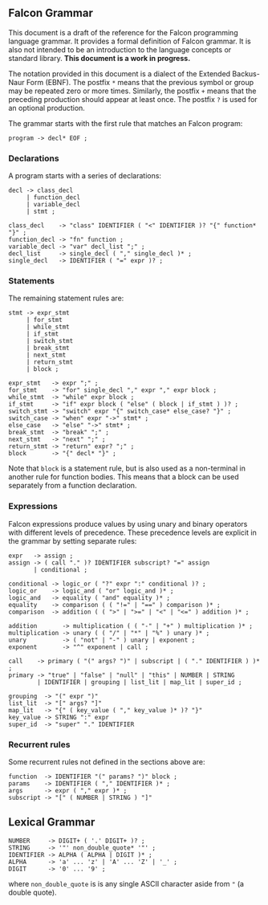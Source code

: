 ## Falcon Grammar

This document is a draft of the reference for the Falcon programming language grammar. It provides a formal definition 
of Falcon grammar. It is also not intended to be an introduction to the language concepts or standard library. **This 
document is a work in progress.**

The notation provided in this document is a dialect of the Extended Backus-Naur Form (EBNF). The postfix `*` means that 
the previous symbol or group may be repeated zero or more times. Similarly, the postfix `+` means that the preceding 
production should appear at least once. The postfix `?` is used for an optional production.

The grammar starts with the first rule that matches an Falcon program:

```
program -> decl* EOF ;
```

### Declarations

A program starts with a series of declarations:

```
decl -> class_decl 
     | function_decl 
     | variable_decl 
     | stmt ;

class_decl    -> "class" IDENTIFIER ( "<" IDENTIFIER )? "{" function* "}" ;
function_decl -> "fn" function ;
variable_decl -> "var" decl_list ";" ;
decl_list     -> single_decl ( "," single_decl )* ;
single_decl   -> IDENTIFIER ( "=" expr )? ;
```

### Statements

The remaining statement rules are:

```
stmt -> expr_stmt 
     | for_stmt
     | while_stmt
     | if_stmt
     | switch_stmt
     | break_stmt
     | next_stmt
     | return_stmt
     | block ;

expr_stmt   -> expr ";" ;
for_stmt    -> "for" single_decl "," expr "," expr block ;
while_stmt  -> "while" expr block ;
if_stmt     -> "if" expr block ( "else" ( block | if_stmt ) )? ;
switch_stmt -> "switch" expr "{" switch_case* else_case? "}" ;
switch_case -> "when" expr "->" stmt* ;
else_case   -> "else" "->" stmt* ;
break_stmt  -> "break" ";" ;
next_stmt   -> "next" ";" ;
return_stmt -> "return" expr? ";" ;
block       -> "{" decl* "}" ;
```

Note that `block` is a statement rule, but is also used as a non-terminal in another rule for function bodies. This 
means that a block can be used separately from a function declaration.

### Expressions

Falcon expressions produce values by using unary and binary operators with different levels of precedence. These 
precedence levels are explicit in the grammar by setting separate rules:

```
expr   -> assign ;
assign -> ( call "." )? IDENTIFIER subscript? "=" assign 
       | conditional ;

conditional -> logic_or ( "?" expr ":" conditional )? ;
logic_or    -> logic_and ( "or" logic_and )* ;
logic_and   -> equality ( "and" equality )* ;
equality    -> comparison ( ( "!=" | "==" ) comparison )* ;
comparison  -> addition ( ( ">" | ">=" | "<" | "<=" ) addition )* ;

addition       -> multiplication ( ( "-" | "+" ) multiplication )* ;
multiplication -> unary ( ( "/" | "*" | "%" ) unary )* ;
unary          -> ( "not" | "-" ) unary | exponent ;
exponent       -> "^" exponent | call ;

call    -> primary ( "(" args? ")" | subscript | ( "." IDENTIFIER ) )* ;
primary -> "true" | "false" | "null" | "this" | NUMBER | STRING 
        | IDENTIFIER | grouping | list_lit | map_lit | super_id ;

grouping  -> "(" expr ")"
list_lit  -> "[" args? "]"
map_lit   -> "{" ( key_value ( "," key_value )* )? "}"
key_value -> STRING ":" expr
super_id  -> "super" "." IDENTIFIER
```

### Recurrent rules

Some recurrent rules not defined in the sections above are:

```
function  -> IDENTIFIER "(" params? ")" block ;
params    -> IDENTIFIER ( "," IDENTIFIER )* ;
args      -> expr ( "," expr )* ;
subscript -> "[" ( NUMBER | STRING ) "]"
```

## Lexical Grammar

```
NUMBER     -> DIGIT+ ( '.' DIGIT+ )? ;
STRING     -> '"' non_double_quote* '"' ;
IDENTIFIER -> ALPHA ( ALPHA | DIGIT )* ;
ALPHA      -> 'a' ... 'z' | 'A' ... 'Z' | '_' ;
DIGIT      -> '0' ... '9' ;
```

where `non_double_quote` is is any single ASCII character aside from `"` (a double quote).

